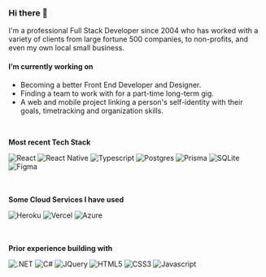 ### Hi there 👋

I'm a professional Full Stack Developer since 2004 who has worked with a variety of clients from large fortune 500 companies, to non-profits, and even my own local small business.


#### I’m currently working on ####
* Becoming a better Front End Developer and Designer.
* Finding a team to work with for a part-time long-term gig.
* A web and mobile project linking a person's self-identity with their goals, timetracking and organization skills.

<br>

**Most recent Tech Stack**
<div display='flex'>
  <img src='https://img.shields.io/badge/React-20232A?style=for-the-badge&logo=react&logoColor=61DAFB' alt='React'/>
  <img src='https://img.shields.io/badge/React_Native-20232A?style=for-the-badge&logo=react&logoColor=61DAFB' alt='React Native'/>
  <img src='https://img.shields.io/badge/TypeScript-007ACC?style=for-the-badge&logo=typescript&logoColor=white' alt='Typescript'/>  
  <img src='https://img.shields.io/badge/PostgreSQL-316192?style=for-the-badge&logo=postgresql&logoColor=white' alt='Postgres'/>          
  <img src='https://img.shields.io/badge/Prisma-3982CE?style=for-the-badge&logo=Prisma&logoColor=white' alt='Prisma'/>  
  <img src='https://img.shields.io/badge/SQLite-07405E?style=for-the-badge&logo=sqlite&logoColor=white' alt='SQLite'/>  
  <img src='https://img.shields.io/badge/Figma-F24E1E?style=for-the-badge&logo=figma&logoColor=white' alt='Figma'/>  
  <img src='' alt=''/>    
</div>

<br>
<br>

**Some Cloud Services I have used**
<div display='flex'>
  <img src='https://img.shields.io/badge/Heroku-430098?style=for-the-badge&logo=heroku&logoColor=white' alt='Heroku'/>
  <img src='https://img.shields.io/badge/Vercel-000000?style=for-the-badge&logo=vercel&logoColor=white' alt='Vercel'/>  
  <img src='https://img.shields.io/badge/Microsoft_Azure-0089D6?style=for-the-badge&logo=microsoft-azure&logoColor=white' alt='Azure'/>        
</div>

<br>
<br>

**Prior experience building with**
<div display='flex'>
  <img src='https://img.shields.io/badge/.NET-5C2D91?style=for-the-badge&logo=.net&logoColor=white' alt='.NET'/>
  <img src='https://img.shields.io/badge/C%23-239120?style=for-the-badge&logo=c-sharp&logoColor=white' alt='C#'/>  
  <img src='https://img.shields.io/badge/jQuery-0769AD?style=for-the-badge&logo=jquery&logoColor=white' alt='JQuery'/>        
  <img src='https://img.shields.io/badge/HTML5-E34F26?style=for-the-badge&logo=html5&logoColor=white' alt='HTML5'/>        
  <img src='https://img.shields.io/badge/CSS3-1572B6?style=for-the-badge&logo=css3&logoColor=white' alt='CSS3'/>        
  <img src='https://img.shields.io/badge/JavaScript-F7DF1E?style=for-the-badge&logo=javascript&logoColor=black' alt='Javascript'/>        
</div>
 

<!--
**bissenj/bissenj** is a ✨ _special_ ✨ repository because its `README.md` (this file) appears on your GitHub profile.

Cloud:  Fly.io
Next up:  Sanity.io

Here are some ideas to get you started:

- 🔭 I’m currently working on ...
- 🌱 I’m currently learning ...
- 👯 I’m looking to collaborate on ...
- 🤔 I’m looking for help with ...
- 💬 Ask me about ...
- 📫 How to reach me: ...
- 😄 Pronouns: ...
- ⚡ Fun fact: ...

<img src='' alt=''/>  

Badges
https://dev.to/envoy_/150-badges-for-github-pnk
https://shields.io/
https://simpleicons.org/?q=react


-->
